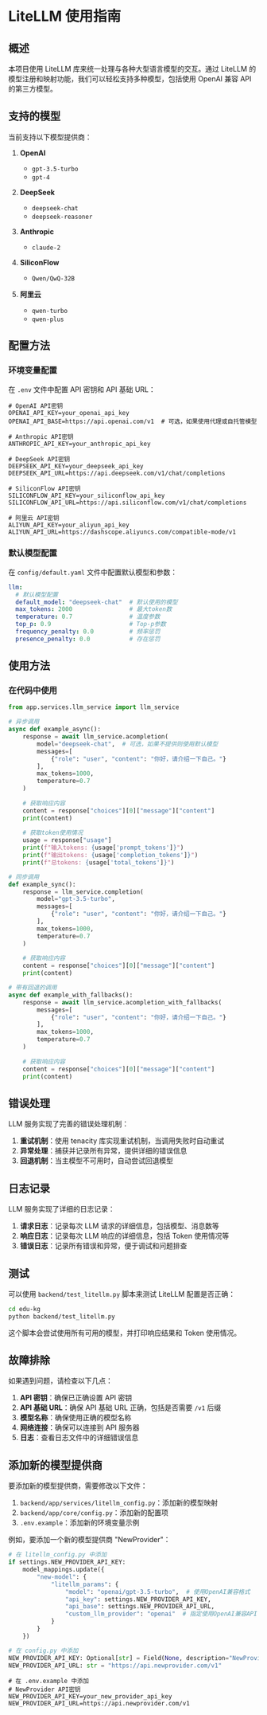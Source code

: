# LiteLLM 使用指南

## 概述

本项目使用 LiteLLM 库来统一处理与各种大型语言模型的交互。通过 LiteLLM 的模型注册和映射功能，我们可以轻松支持多种模型，包括使用 OpenAI 兼容 API 的第三方模型。

## 支持的模型

当前支持以下模型提供商：

1. **OpenAI**
   - `gpt-3.5-turbo`
   - `gpt-4`

2. **DeepSeek**
   - `deepseek-chat`
   - `deepseek-reasoner`

3. **Anthropic**
   - `claude-2`

4. **SiliconFlow**
   - `Qwen/QwQ-32B`

5. **阿里云**
   - `qwen-turbo`
   - `qwen-plus`

## 配置方法

### 环境变量配置

在 `.env` 文件中配置 API 密钥和 API 基础 URL：

```
# OpenAI API密钥
OPENAI_API_KEY=your_openai_api_key
OPENAI_API_BASE=https://api.openai.com/v1  # 可选，如果使用代理或自托管模型

# Anthropic API密钥
ANTHROPIC_API_KEY=your_anthropic_api_key

# DeepSeek API密钥
DEEPSEEK_API_KEY=your_deepseek_api_key
DEEPSEEK_API_URL=https://api.deepseek.com/v1/chat/completions

# SiliconFlow API密钥
SILICONFLOW_API_KEY=your_siliconflow_api_key
SILICONFLOW_API_URL=https://api.siliconflow.com/v1/chat/completions

# 阿里云 API密钥
ALIYUN_API_KEY=your_aliyun_api_key
ALIYUN_API_URL=https://dashscope.aliyuncs.com/compatible-mode/v1
```

### 默认模型配置

在 `config/default.yaml` 文件中配置默认模型和参数：

```yaml
llm:
  # 默认模型配置
  default_model: "deepseek-chat"  # 默认使用的模型
  max_tokens: 2000                # 最大token数
  temperature: 0.7                # 温度参数
  top_p: 0.9                      # Top-p参数
  frequency_penalty: 0.0          # 频率惩罚
  presence_penalty: 0.0           # 存在惩罚
```

## 使用方法

### 在代码中使用

```python
from app.services.llm_service import llm_service

# 异步调用
async def example_async():
    response = await llm_service.acompletion(
        model="deepseek-chat",  # 可选，如果不提供则使用默认模型
        messages=[
            {"role": "user", "content": "你好，请介绍一下自己。"}
        ],
        max_tokens=1000,
        temperature=0.7
    )
    
    # 获取响应内容
    content = response["choices"][0]["message"]["content"]
    print(content)
    
    # 获取token使用情况
    usage = response["usage"]
    print(f"输入tokens: {usage['prompt_tokens']}")
    print(f"输出tokens: {usage['completion_tokens']}")
    print(f"总tokens: {usage['total_tokens']}")

# 同步调用
def example_sync():
    response = llm_service.completion(
        model="gpt-3.5-turbo",
        messages=[
            {"role": "user", "content": "你好，请介绍一下自己。"}
        ],
        max_tokens=1000,
        temperature=0.7
    )
    
    # 获取响应内容
    content = response["choices"][0]["message"]["content"]
    print(content)

# 带有回退的调用
async def example_with_fallbacks():
    response = await llm_service.acompletion_with_fallbacks(
        messages=[
            {"role": "user", "content": "你好，请介绍一下自己。"}
        ],
        max_tokens=1000,
        temperature=0.7
    )
    
    # 获取响应内容
    content = response["choices"][0]["message"]["content"]
    print(content)
```

## 错误处理

LLM 服务实现了完善的错误处理机制：

1. **重试机制**：使用 tenacity 库实现重试机制，当调用失败时自动重试
2. **异常处理**：捕获并记录所有异常，提供详细的错误信息
3. **回退机制**：当主模型不可用时，自动尝试回退模型

## 日志记录

LLM 服务实现了详细的日志记录：

1. **请求日志**：记录每次 LLM 请求的详细信息，包括模型、消息数等
2. **响应日志**：记录每次 LLM 响应的详细信息，包括 Token 使用情况等
3. **错误日志**：记录所有错误和异常，便于调试和问题排查

## 测试

可以使用 `backend/test_litellm.py` 脚本来测试 LiteLLM 配置是否正确：

```bash
cd edu-kg
python backend/test_litellm.py
```

这个脚本会尝试使用所有可用的模型，并打印响应结果和 Token 使用情况。

## 故障排除

如果遇到问题，请检查以下几点：

1. **API 密钥**：确保已正确设置 API 密钥
2. **API 基础 URL**：确保 API 基础 URL 正确，包括是否需要 `/v1` 后缀
3. **模型名称**：确保使用正确的模型名称
4. **网络连接**：确保可以连接到 API 服务器
5. **日志**：查看日志文件中的详细错误信息

## 添加新的模型提供商

要添加新的模型提供商，需要修改以下文件：

1. `backend/app/services/litellm_config.py`：添加新的模型映射
2. `backend/app/core/config.py`：添加新的配置项
3. `.env.example`：添加新的环境变量示例

例如，要添加一个新的模型提供商 "NewProvider"：

```python
# 在 litellm_config.py 中添加
if settings.NEW_PROVIDER_API_KEY:
    model_mappings.update({
        "new-model": {
            "litellm_params": {
                "model": "openai/gpt-3.5-turbo",  # 使用OpenAI兼容格式
                "api_key": settings.NEW_PROVIDER_API_KEY,
                "api_base": settings.NEW_PROVIDER_API_URL,
                "custom_llm_provider": "openai"  # 指定使用OpenAI兼容API
            }
        }
    })
```

```python
# 在 config.py 中添加
NEW_PROVIDER_API_KEY: Optional[str] = Field(None, description="NewProvider API密钥")
NEW_PROVIDER_API_URL: str = "https://api.newprovider.com/v1"
```

```
# 在 .env.example 中添加
# NewProvider API密钥
NEW_PROVIDER_API_KEY=your_new_provider_api_key
NEW_PROVIDER_API_URL=https://api.newprovider.com/v1
```
